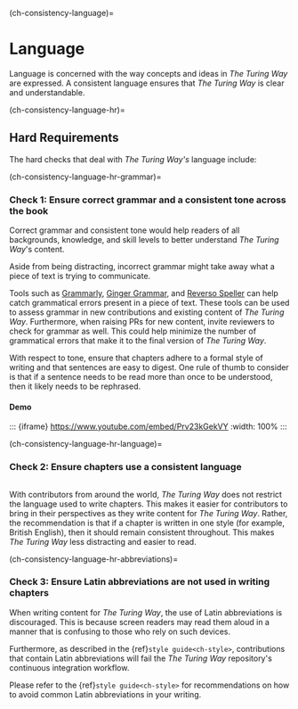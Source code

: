 (ch-consistency-language)=
# Language

Language is concerned with the way concepts and ideas in _The Turing Way_ are expressed.
A consistent language ensures that _The Turing Way_ is clear and understandable.

(ch-consistency-language-hr)=
## Hard Requirements

The hard checks that deal with _The Turing Way's_ language include:

(ch-consistency-language-hr-grammar)=
### Check 1: Ensure correct grammar and a consistent tone across the book

Correct grammar and consistent tone would help readers of all backgrounds, knowledge, and skill levels to better understand _The Turing Way_'s content.

Aside from being distracting, incorrect grammar might take away what a piece of text is trying to communicate.

Tools such as [Grammarly](https://grammarly.com), [Ginger Grammar](https://gingersoftware.com/grammarcheck), and [Reverso Speller](https://reverso.net/spell-checker/english-spelling-grammar/) can help catch grammatical errors present in a piece of text.
These tools can be used to assess grammar in new contributions and existing content of _The Turing Way_.
Furthermore, when raising PRs for new content, invite reviewers to check for grammar as well.
This could help minimize the number of grammatical errors that make it to the final version of _The Turing Way_.

With respect to tone, ensure that chapters adhere to a formal style of writing and that sentences are easy to digest.
One rule of thumb to consider is that if a sentence needs to be read more than once to be understood, then it likely needs to be rephrased.

#### Demo

::: {iframe} https://www.youtube.com/embed/Prv23kGekVY
:width: 100%
:::

(ch-consistency-language-hr-language)=
### Check 2: Ensure chapters use a consistent language

```{note} Language, in this context, refers to the American and British variants of the English language.
```

With contributors from around the world, _The Turing Way_ does not restrict the language used to write chapters.
This makes it easier for contributors to bring in their perspectives as they write content for _The Turing Way_.
Rather, the recommendation is that if a chapter is written in one style (for example, British English), then it should remain consistent throughout.
This makes _The Turing Way_ less distracting and easier to read.

(ch-consistency-language-hr-abbreviations)=
### Check 3: Ensure Latin abbreviations are not used in writing chapters

When writing content for _The Turing Way_, the use of Latin abbreviations is discouraged.
This is because screen readers may read them aloud in a manner that is confusing to those who rely on such devices.

Furthermore, as described in the {ref}`style guide<ch-style>`, contributions that contain Latin abbreviations will fail the _The Turing Way_ repository's continuous integration workflow.

Please refer to the {ref}`style guide<ch-style>` for recommendations on how to avoid common Latin abbreviations in your writing.
